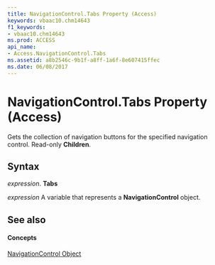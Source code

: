 ```yaml
---
title: NavigationControl.Tabs Property (Access)
keywords: vbaac10.chm14643
f1_keywords:
- vbaac10.chm14643
ms.prod: ACCESS
api_name:
- Access.NavigationControl.Tabs
ms.assetid: a8b2546c-9b1f-a8ff-1a6f-8e607415ffec
ms.date: 06/08/2017
---
```



# NavigationControl.Tabs Property (Access)

Gets the collection of navigation buttons for the specified navigation control. Read-only  **Children**.


## Syntax

 _expression_. **Tabs**

 _expression_ A variable that represents a **NavigationControl** object.


## See also


#### Concepts


[NavigationControl Object](navigationcontrol-object-access.md)

